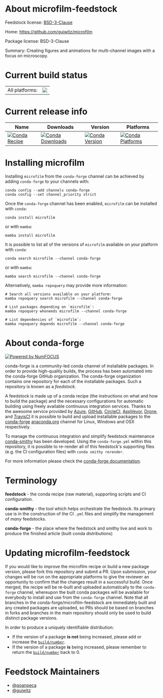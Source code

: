 About microfilm-feedstock
=========================

Feedstock license: [BSD-3-Clause](https://github.com/conda-forge/microfilm-feedstock/blob/main/LICENSE.txt)

Home: https://github.com/guiwitz/microfilm

Package license: BSD-3-Clause

Summary: Creating figures and animations for multi-channel images with a focus on microscopy.

Current build status
====================


<table><tr><td>All platforms:</td>
    <td>
      <a href="https://dev.azure.com/conda-forge/feedstock-builds/_build/latest?definitionId=16141&branchName=main">
        <img src="https://dev.azure.com/conda-forge/feedstock-builds/_apis/build/status/microfilm-feedstock?branchName=main">
      </a>
    </td>
  </tr>
</table>

Current release info
====================

| Name | Downloads | Version | Platforms |
| --- | --- | --- | --- |
| [![Conda Recipe](https://img.shields.io/badge/recipe-microfilm-green.svg)](https://anaconda.org/conda-forge/microfilm) | [![Conda Downloads](https://img.shields.io/conda/dn/conda-forge/microfilm.svg)](https://anaconda.org/conda-forge/microfilm) | [![Conda Version](https://img.shields.io/conda/vn/conda-forge/microfilm.svg)](https://anaconda.org/conda-forge/microfilm) | [![Conda Platforms](https://img.shields.io/conda/pn/conda-forge/microfilm.svg)](https://anaconda.org/conda-forge/microfilm) |

Installing microfilm
====================

Installing `microfilm` from the `conda-forge` channel can be achieved by adding `conda-forge` to your channels with:

```
conda config --add channels conda-forge
conda config --set channel_priority strict
```

Once the `conda-forge` channel has been enabled, `microfilm` can be installed with `conda`:

```
conda install microfilm
```

or with `mamba`:

```
mamba install microfilm
```

It is possible to list all of the versions of `microfilm` available on your platform with `conda`:

```
conda search microfilm --channel conda-forge
```

or with `mamba`:

```
mamba search microfilm --channel conda-forge
```

Alternatively, `mamba repoquery` may provide more information:

```
# Search all versions available on your platform:
mamba repoquery search microfilm --channel conda-forge

# List packages depending on `microfilm`:
mamba repoquery whoneeds microfilm --channel conda-forge

# List dependencies of `microfilm`:
mamba repoquery depends microfilm --channel conda-forge
```


About conda-forge
=================

[![Powered by
NumFOCUS](https://img.shields.io/badge/powered%20by-NumFOCUS-orange.svg?style=flat&colorA=E1523D&colorB=007D8A)](https://numfocus.org)

conda-forge is a community-led conda channel of installable packages.
In order to provide high-quality builds, the process has been automated into the
conda-forge GitHub organization. The conda-forge organization contains one repository
for each of the installable packages. Such a repository is known as a *feedstock*.

A feedstock is made up of a conda recipe (the instructions on what and how to build
the package) and the necessary configurations for automatic building using freely
available continuous integration services. Thanks to the awesome service provided by
[Azure](https://azure.microsoft.com/en-us/services/devops/), [GitHub](https://github.com/),
[CircleCI](https://circleci.com/), [AppVeyor](https://www.appveyor.com/),
[Drone](https://cloud.drone.io/welcome), and [TravisCI](https://travis-ci.com/)
it is possible to build and upload installable packages to the
[conda-forge](https://anaconda.org/conda-forge) [anaconda.org](https://anaconda.org/)
channel for Linux, Windows and OSX respectively.

To manage the continuous integration and simplify feedstock maintenance
[conda-smithy](https://github.com/conda-forge/conda-smithy) has been developed.
Using the ``conda-forge.yml`` within this repository, it is possible to re-render all of
this feedstock's supporting files (e.g. the CI configuration files) with ``conda smithy rerender``.

For more information please check the [conda-forge documentation](https://conda-forge.org/docs/).

Terminology
===========

**feedstock** - the conda recipe (raw material), supporting scripts and CI configuration.

**conda-smithy** - the tool which helps orchestrate the feedstock.
                   Its primary use is in the construction of the CI ``.yml`` files
                   and simplify the management of *many* feedstocks.

**conda-forge** - the place where the feedstock and smithy live and work to
                  produce the finished article (built conda distributions)


Updating microfilm-feedstock
============================

If you would like to improve the microfilm recipe or build a new
package version, please fork this repository and submit a PR. Upon submission,
your changes will be run on the appropriate platforms to give the reviewer an
opportunity to confirm that the changes result in a successful build. Once
merged, the recipe will be re-built and uploaded automatically to the
`conda-forge` channel, whereupon the built conda packages will be available for
everybody to install and use from the `conda-forge` channel.
Note that all branches in the conda-forge/microfilm-feedstock are
immediately built and any created packages are uploaded, so PRs should be based
on branches in forks and branches in the main repository should only be used to
build distinct package versions.

In order to produce a uniquely identifiable distribution:
 * If the version of a package **is not** being increased, please add or increase
   the [``build/number``](https://docs.conda.io/projects/conda-build/en/latest/resources/define-metadata.html#build-number-and-string).
 * If the version of a package **is** being increased, please remember to return
   the [``build/number``](https://docs.conda.io/projects/conda-build/en/latest/resources/define-metadata.html#build-number-and-string)
   back to 0.

Feedstock Maintainers
=====================

* [@goanpeca](https://github.com/goanpeca/)
* [@guiwitz](https://github.com/guiwitz/)

